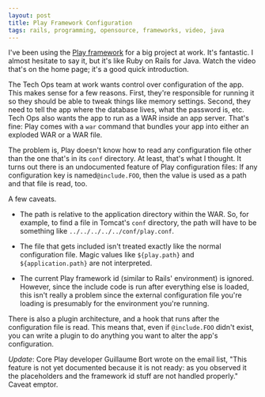 ```yaml
---
layout: post
title: Play Framework Configuration
tags: rails, programming, opensource, frameworks, video, java
---
```


I've been using the [Play framework](http://www.playframework.org/) for a
big project at work. It's fantastic. I almost hesitate to say it, but it's
like Ruby on Rails for Java. Watch the video that's on the home page; it's a
good quick introduction.

The Tech Ops team at work wants control over configuration of the app. This
makes sense for a few reasons. First, they're responsible for running it so
they should be able to tweak things like memory settings. Second, they need
to tell the app where the database lives, what the password is, etc. Tech
Ops also wants the app to run as a WAR inside an app server. That's fine:
Play comes with a `war` command that bundles your app into either an
exploded WAR or a WAR file.

The problem is, Play doesn't know how to read any configuration file other
than the one that's in its `conf` directory. At least, that's what I
thought. It turns out there is an undocumented feature of Play configuration
files: If any configuration key is named`@include.FOO`, then the
value is used as a path and that file is read, too.

A few caveats.

- The path is relative to the application directory within the WAR. So, for
  example, to find a file in Tomcat's `conf` directory, the path will have
  to be something like `../../../../../conf/play.conf`.

- The file that gets included isn't treated exactly like the normal
  configuration file. Magic values like `${play.path}` and
  `${application.path}` are not interpreted.

- The current Play framework id (similar to Rails' environment) is ignored.
  However, since the include code is run after everything else is loaded,
  this isn't really a problem since the external configuration file you're
  loading is presumably for the environment you're running.

There is also a plugin architecture, and a hook that runs after the
configuration file is read. This means that, even if
`@include.FOO` didn't exist, you can write a plugin to do
anything you want to alter the app's configuration.

_Update_: Core Play developer Guillaume Bort wrote on the email list, "This
feature is not yet documented because it is not ready: as you observed it
the placeholders and the framework id stuff are not handled properly."
Caveat emptor.
